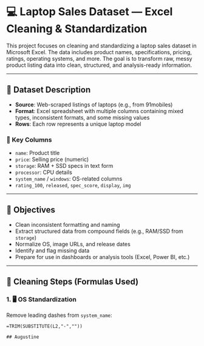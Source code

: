 # 💻 Laptop Sales Dataset — Excel Cleaning & Standardization

This project focuses on cleaning and standardizing a laptop sales dataset in Microsoft Excel. The data includes product names, specifications, pricing, ratings, operating systems, and more. The goal is to transform raw, messy product listing data into clean, structured, and analysis-ready information.

---

## 📄 Dataset Description

- **Source**: Web-scraped listings of laptops (e.g., from 91mobiles)
- **Format**: Excel spreadsheet with multiple columns containing mixed types, inconsistent formats, and some missing values
- **Rows**: Each row represents a unique laptop model

### 🔑 Key Columns
- `name`: Product title
- `price`: Selling price (numeric)
- `storage`: RAM + SSD specs in text form
- `processor`: CPU details
- `system_name` / `windows`: OS-related columns
- `rating_100`, `released`, `spec_score`, `display`, `img`

---

## 🎯 Objectives

- Clean inconsistent formatting and naming
- Extract structured data from compound fields (e.g., RAM/SSD from `storage`)
- Normalize OS, image URLs, and release dates
- Identify and flag missing data
- Prepare for use in dashboards or analysis tools (Excel, Power BI, etc.)

---

## 🔧 Cleaning Steps (Formulas Used)

### 1. 🖥 OS Standardization

Remove leading dashes from `system_name`:
```excel
=TRIM(SUBSTITUTE(L2,"-",""))

## Augustine
